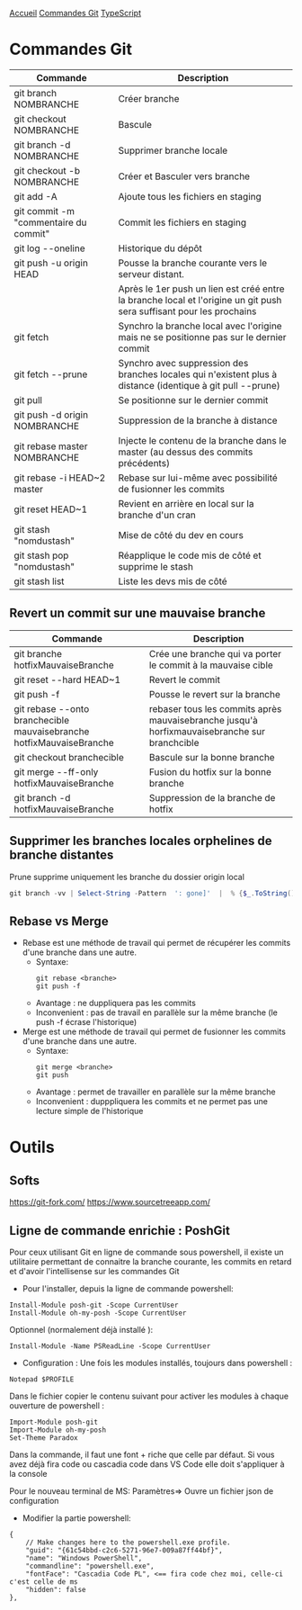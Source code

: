 [Accueil](README.md) [Commandes Git](Git.md) [TypeScript](Typescript.md) 

# Commandes Git

| Commande                              | Description                                                                                                          |
| ------------------------------------- | -------------------------------------------------------------------------------------------------------------------- |
| git branch NOMBRANCHE                 | Créer branche                                                                                                        |
| git checkout NOMBRANCHE               | Bascule                                                                                                              |
| git branch -d NOMBRANCHE              | Supprimer branche locale                                                                                             |
| git checkout -b NOMBRANCHE            | Créer et Basculer vers branche                                                                                       |
| git add -A                            | Ajoute tous les fichiers en staging                                                                                  |
| git commit -m "commentaire du commit" | Commit les fichiers en staging                                                                                       |
| git log --oneline                     | Historique du dépôt                                                                                                  |
| git push -u origin HEAD               | Pousse la branche courante vers le serveur distant.                                                                  |
|                                       | Après le 1er push un lien est créé entre la branche local et l'origine un git push sera suffisant pour les prochains |
| git fetch                             | Synchro la branche local avec l'origine mais ne se positionne pas sur le dernier commit                              |
| git fetch --prune                     | Synchro avec suppression des branches locales qui n'existent plus à distance (identique à git pull --prune)          |
| git pull                              | Se positionne sur le dernier commit                                                                                  |
| git push -d origin NOMBRANCHE         | Suppression de la branche à distance                                                                                 |
| git rebase master NOMBRANCHE          | Injecte le contenu de la branche dans le master (au dessus des commits précédents)                                   |
| git rebase -i HEAD~2 master           | Rebase sur lui-même avec possibilité de fusionner les commits                                                        |
| git reset HEAD~1                      | Revient en arrière en local sur la branche d'un cran                                                                 |
| git stash "nomdustash"                | Mise de côté du dev en cours                                                                                         |
| git stash pop "nomdustash"            | Réapplique le code mis de côté et supprime le stash                                                                  |
| git stash list                        | Liste les devs mis de côté                                                                                           |
## Revert un commit sur une mauvaise branche
| Commande                                                             | Description                                                                                  |
| -------------------------------------------------------------------- | -------------------------------------------------------------------------------------------- |
| git branche hotfixMauvaiseBranche                                    | Crée une branche qui va porter le commit à la mauvaise cible                                 |
| git reset --hard HEAD~1                                              | Revert le commit                                                                             |
| git push -f                                                          | Pousse le revert sur la branche                                                              |
| git rebase --onto branchecible mauvaisebranche hotfixMauvaiseBranche | rebaser tous les commits après mauvaisebranche jusqu'à horfixmauvaisebranche sur branchcible |
| git checkout branchecible                                            | Bascule sur la bonne branche                                                                 |
| git merge --ff-only hotfixMauvaiseBranche                            | Fusion du hotfix sur la bonne branche                                                        |
| git branch -d hotfixMauvaiseBranche                                  | Suppression de la branche de hotfix                                                          |
## Supprimer les branches locales orphelines de branche distantes 
Prune supprime uniquement les branche du dossier origin local
```ps1
git branch -vv | Select-String -Pattern  ': gone]'  |  % {$_.ToString()} | Select-String -Pattern '(?:\s*)([\w\-\/]*)'| % {$_.Matches}| %{$_.Groups[1]}| %{$_.Value} | % { git branch -D $_}
```


## Rebase vs Merge
  * Rebase est une méthode de travail qui permet de récupérer les commits d'une branche dans une autre.
    * Syntaxe:
        ```
        git rebase <branche>
        git push -f
        ```
    * Avantage : ne duppliquera pas les commits
    * Inconvenient : pas de travail en parallèle sur la même branche (le push -f écrase l'historique)
  * Merge est une méthode de travail qui permet de fusionner les commits d'une branche dans une autre.
    * Syntaxe:
        ```
        git merge <branche>
        git push
        ```
    * Avantage : permet de travailler en parallèle sur la même branche
    * Inconvenient : dupppliquera les commits et ne permet pas une lecture simple de l'historique

# Outils
## Softs
https://git-fork.com/
https://www.sourcetreeapp.com/
## Ligne de commande enrichie : PoshGit

Pour ceux utilisant Git en ligne de commande sous powershell, il existe un utilitaire permettant de connaitre la branche courante, les commits en retard et d'avoir l'intellisense sur les commandes Git 

* Pour l'installer, depuis la ligne de commande  powershell:
```
Install-Module posh-git -Scope CurrentUser
Install-Module oh-my-posh -Scope CurrentUser
```
Optionnel (normalement déjà installé ):
```
Install-Module -Name PSReadLine -Scope CurrentUser
```

* Configuration :
Une fois les modules installés, toujours dans powershell :
```
Notepad $PROFILE
```
Dans le fichier copier le contenu suivant pour activer les modules à chaque ouverture de powershell :
```
Import-Module posh-git
Import-Module oh-my-posh
Set-Theme Paradox
```
Dans la commande, il faut une font + riche que celle par défaut.
Si vous avez déjà fira code ou cascadia code dans VS Code elle doit s'appliquer à la console

Pour le nouveau terminal de MS:
Paramètres=> Ouvre un fichier json de configuration
* Modifier la partie powershell:
```
{
    // Make changes here to the powershell.exe profile.
    "guid": "{61c54bbd-c2c6-5271-96e7-009a87ff44bf}",
    "name": "Windows PowerShell",
    "commandline": "powershell.exe",
    "fontFace": "Cascadia Code PL", <== fira code chez moi, celle-ci c'est celle de ms
    "hidden": false
},
```
